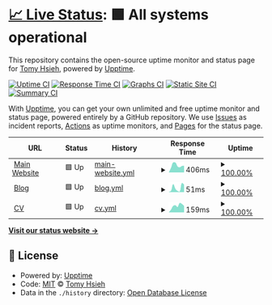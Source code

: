 # [📈 Live Status](https://upptime.tomy.tech): <!--live status--> **🟩 All systems operational**

This repository contains the open-source uptime monitor and status page for [Tomy Hsieh](https://tomy.me), powered by [Upptime](https://github.com/upptime/upptime).

[![Uptime CI](https://github.com/tomy0000000/upptime/workflows/Uptime%20CI/badge.svg)](https://github.com/tomy0000000/upptime/actions?query=workflow%3A%22Uptime+CI%22)
[![Response Time CI](https://github.com/tomy0000000/upptime/workflows/Response%20Time%20CI/badge.svg)](https://github.com/tomy0000000/upptime/actions?query=workflow%3A%22Response+Time+CI%22)
[![Graphs CI](https://github.com/tomy0000000/upptime/workflows/Graphs%20CI/badge.svg)](https://github.com/tomy0000000/upptime/actions?query=workflow%3A%22Graphs+CI%22)
[![Static Site CI](https://github.com/tomy0000000/upptime/workflows/Static%20Site%20CI/badge.svg)](https://github.com/tomy0000000/upptime/actions?query=workflow%3A%22Static+Site+CI%22)
[![Summary CI](https://github.com/tomy0000000/upptime/workflows/Summary%20CI/badge.svg)](https://github.com/tomy0000000/upptime/actions?query=workflow%3A%22Summary+CI%22)

With [Upptime](https://upptime.js.org), you can get your own unlimited and free uptime monitor and status page, powered entirely by a GitHub repository. We use [Issues](https://github.com/tomy0000000/upptime/issues) as incident reports, [Actions](https://github.com/tomy0000000/upptime/actions) as uptime monitors, and [Pages](https://upptime.tomy.tech) for the status page.

<!--start: status pages-->
<!-- This summary is generated by Upptime (https://github.com/upptime/upptime) -->
<!-- Do not edit this manually, your changes will be overwritten -->
<!-- prettier-ignore -->
| URL | Status | History | Response Time | Uptime |
| --- | ------ | ------- | ------------- | ------ |
| <img alt="" src="https://icons.duckduckgo.com/ip3/tomy.me.ico" height="13"> [Main Website](https://tomy.me) | 🟩 Up | [main-website.yml](https://github.com/tomy0000000/upptime/commits/HEAD/history/main-website.yml) | <details><summary><img alt="Response time graph" src="./graphs/main-website/response-time-week.png" height="20"> 406ms</summary><br><a href="https://upptime.tomy.tech/history/main-website"><img alt="Response time 245" src="https://img.shields.io/endpoint?url=https%3A%2F%2Fraw.githubusercontent.com%2Ftomy0000000%2Fupptime%2FHEAD%2Fapi%2Fmain-website%2Fresponse-time.json"></a><br><a href="https://upptime.tomy.tech/history/main-website"><img alt="24-hour response time 388" src="https://img.shields.io/endpoint?url=https%3A%2F%2Fraw.githubusercontent.com%2Ftomy0000000%2Fupptime%2FHEAD%2Fapi%2Fmain-website%2Fresponse-time-day.json"></a><br><a href="https://upptime.tomy.tech/history/main-website"><img alt="7-day response time 406" src="https://img.shields.io/endpoint?url=https%3A%2F%2Fraw.githubusercontent.com%2Ftomy0000000%2Fupptime%2FHEAD%2Fapi%2Fmain-website%2Fresponse-time-week.json"></a><br><a href="https://upptime.tomy.tech/history/main-website"><img alt="30-day response time 339" src="https://img.shields.io/endpoint?url=https%3A%2F%2Fraw.githubusercontent.com%2Ftomy0000000%2Fupptime%2FHEAD%2Fapi%2Fmain-website%2Fresponse-time-month.json"></a><br><a href="https://upptime.tomy.tech/history/main-website"><img alt="1-year response time 283" src="https://img.shields.io/endpoint?url=https%3A%2F%2Fraw.githubusercontent.com%2Ftomy0000000%2Fupptime%2FHEAD%2Fapi%2Fmain-website%2Fresponse-time-year.json"></a></details> | <details><summary><a href="https://upptime.tomy.tech/history/main-website">100.00%</a></summary><a href="https://upptime.tomy.tech/history/main-website"><img alt="All-time uptime 100.00%" src="https://img.shields.io/endpoint?url=https%3A%2F%2Fraw.githubusercontent.com%2Ftomy0000000%2Fupptime%2FHEAD%2Fapi%2Fmain-website%2Fuptime.json"></a><br><a href="https://upptime.tomy.tech/history/main-website"><img alt="24-hour uptime 100.00%" src="https://img.shields.io/endpoint?url=https%3A%2F%2Fraw.githubusercontent.com%2Ftomy0000000%2Fupptime%2FHEAD%2Fapi%2Fmain-website%2Fuptime-day.json"></a><br><a href="https://upptime.tomy.tech/history/main-website"><img alt="7-day uptime 100.00%" src="https://img.shields.io/endpoint?url=https%3A%2F%2Fraw.githubusercontent.com%2Ftomy0000000%2Fupptime%2FHEAD%2Fapi%2Fmain-website%2Fuptime-week.json"></a><br><a href="https://upptime.tomy.tech/history/main-website"><img alt="30-day uptime 100.00%" src="https://img.shields.io/endpoint?url=https%3A%2F%2Fraw.githubusercontent.com%2Ftomy0000000%2Fupptime%2FHEAD%2Fapi%2Fmain-website%2Fuptime-month.json"></a><br><a href="https://upptime.tomy.tech/history/main-website"><img alt="1-year uptime 100.00%" src="https://img.shields.io/endpoint?url=https%3A%2F%2Fraw.githubusercontent.com%2Ftomy0000000%2Fupptime%2FHEAD%2Fapi%2Fmain-website%2Fuptime-year.json"></a></details>
| <img alt="" src="https://icons.duckduckgo.com/ip3/blog.tomy.me.ico" height="13"> [Blog](https://blog.tomy.me) | 🟩 Up | [blog.yml](https://github.com/tomy0000000/upptime/commits/HEAD/history/blog.yml) | <details><summary><img alt="Response time graph" src="./graphs/blog/response-time-week.png" height="20"> 51ms</summary><br><a href="https://upptime.tomy.tech/history/blog"><img alt="Response time 89" src="https://img.shields.io/endpoint?url=https%3A%2F%2Fraw.githubusercontent.com%2Ftomy0000000%2Fupptime%2FHEAD%2Fapi%2Fblog%2Fresponse-time.json"></a><br><a href="https://upptime.tomy.tech/history/blog"><img alt="24-hour response time 89" src="https://img.shields.io/endpoint?url=https%3A%2F%2Fraw.githubusercontent.com%2Ftomy0000000%2Fupptime%2FHEAD%2Fapi%2Fblog%2Fresponse-time-day.json"></a><br><a href="https://upptime.tomy.tech/history/blog"><img alt="7-day response time 51" src="https://img.shields.io/endpoint?url=https%3A%2F%2Fraw.githubusercontent.com%2Ftomy0000000%2Fupptime%2FHEAD%2Fapi%2Fblog%2Fresponse-time-week.json"></a><br><a href="https://upptime.tomy.tech/history/blog"><img alt="30-day response time 54" src="https://img.shields.io/endpoint?url=https%3A%2F%2Fraw.githubusercontent.com%2Ftomy0000000%2Fupptime%2FHEAD%2Fapi%2Fblog%2Fresponse-time-month.json"></a><br><a href="https://upptime.tomy.tech/history/blog"><img alt="1-year response time 74" src="https://img.shields.io/endpoint?url=https%3A%2F%2Fraw.githubusercontent.com%2Ftomy0000000%2Fupptime%2FHEAD%2Fapi%2Fblog%2Fresponse-time-year.json"></a></details> | <details><summary><a href="https://upptime.tomy.tech/history/blog">100.00%</a></summary><a href="https://upptime.tomy.tech/history/blog"><img alt="All-time uptime 100.00%" src="https://img.shields.io/endpoint?url=https%3A%2F%2Fraw.githubusercontent.com%2Ftomy0000000%2Fupptime%2FHEAD%2Fapi%2Fblog%2Fuptime.json"></a><br><a href="https://upptime.tomy.tech/history/blog"><img alt="24-hour uptime 100.00%" src="https://img.shields.io/endpoint?url=https%3A%2F%2Fraw.githubusercontent.com%2Ftomy0000000%2Fupptime%2FHEAD%2Fapi%2Fblog%2Fuptime-day.json"></a><br><a href="https://upptime.tomy.tech/history/blog"><img alt="7-day uptime 100.00%" src="https://img.shields.io/endpoint?url=https%3A%2F%2Fraw.githubusercontent.com%2Ftomy0000000%2Fupptime%2FHEAD%2Fapi%2Fblog%2Fuptime-week.json"></a><br><a href="https://upptime.tomy.tech/history/blog"><img alt="30-day uptime 100.00%" src="https://img.shields.io/endpoint?url=https%3A%2F%2Fraw.githubusercontent.com%2Ftomy0000000%2Fupptime%2FHEAD%2Fapi%2Fblog%2Fuptime-month.json"></a><br><a href="https://upptime.tomy.tech/history/blog"><img alt="1-year uptime 100.00%" src="https://img.shields.io/endpoint?url=https%3A%2F%2Fraw.githubusercontent.com%2Ftomy0000000%2Fupptime%2FHEAD%2Fapi%2Fblog%2Fuptime-year.json"></a></details>
| <img alt="" src="https://icons.duckduckgo.com/ip3/cv.tomy.me.ico" height="13"> [CV](https://cv.tomy.me) | 🟩 Up | [cv.yml](https://github.com/tomy0000000/upptime/commits/HEAD/history/cv.yml) | <details><summary><img alt="Response time graph" src="./graphs/cv/response-time-week.png" height="20"> 159ms</summary><br><a href="https://upptime.tomy.tech/history/cv"><img alt="Response time 168" src="https://img.shields.io/endpoint?url=https%3A%2F%2Fraw.githubusercontent.com%2Ftomy0000000%2Fupptime%2FHEAD%2Fapi%2Fcv%2Fresponse-time.json"></a><br><a href="https://upptime.tomy.tech/history/cv"><img alt="24-hour response time 157" src="https://img.shields.io/endpoint?url=https%3A%2F%2Fraw.githubusercontent.com%2Ftomy0000000%2Fupptime%2FHEAD%2Fapi%2Fcv%2Fresponse-time-day.json"></a><br><a href="https://upptime.tomy.tech/history/cv"><img alt="7-day response time 159" src="https://img.shields.io/endpoint?url=https%3A%2F%2Fraw.githubusercontent.com%2Ftomy0000000%2Fupptime%2FHEAD%2Fapi%2Fcv%2Fresponse-time-week.json"></a><br><a href="https://upptime.tomy.tech/history/cv"><img alt="30-day response time 179" src="https://img.shields.io/endpoint?url=https%3A%2F%2Fraw.githubusercontent.com%2Ftomy0000000%2Fupptime%2FHEAD%2Fapi%2Fcv%2Fresponse-time-month.json"></a><br><a href="https://upptime.tomy.tech/history/cv"><img alt="1-year response time 186" src="https://img.shields.io/endpoint?url=https%3A%2F%2Fraw.githubusercontent.com%2Ftomy0000000%2Fupptime%2FHEAD%2Fapi%2Fcv%2Fresponse-time-year.json"></a></details> | <details><summary><a href="https://upptime.tomy.tech/history/cv">100.00%</a></summary><a href="https://upptime.tomy.tech/history/cv"><img alt="All-time uptime 100.00%" src="https://img.shields.io/endpoint?url=https%3A%2F%2Fraw.githubusercontent.com%2Ftomy0000000%2Fupptime%2FHEAD%2Fapi%2Fcv%2Fuptime.json"></a><br><a href="https://upptime.tomy.tech/history/cv"><img alt="24-hour uptime 100.00%" src="https://img.shields.io/endpoint?url=https%3A%2F%2Fraw.githubusercontent.com%2Ftomy0000000%2Fupptime%2FHEAD%2Fapi%2Fcv%2Fuptime-day.json"></a><br><a href="https://upptime.tomy.tech/history/cv"><img alt="7-day uptime 100.00%" src="https://img.shields.io/endpoint?url=https%3A%2F%2Fraw.githubusercontent.com%2Ftomy0000000%2Fupptime%2FHEAD%2Fapi%2Fcv%2Fuptime-week.json"></a><br><a href="https://upptime.tomy.tech/history/cv"><img alt="30-day uptime 100.00%" src="https://img.shields.io/endpoint?url=https%3A%2F%2Fraw.githubusercontent.com%2Ftomy0000000%2Fupptime%2FHEAD%2Fapi%2Fcv%2Fuptime-month.json"></a><br><a href="https://upptime.tomy.tech/history/cv"><img alt="1-year uptime 100.00%" src="https://img.shields.io/endpoint?url=https%3A%2F%2Fraw.githubusercontent.com%2Ftomy0000000%2Fupptime%2FHEAD%2Fapi%2Fcv%2Fuptime-year.json"></a></details>

<!--end: status pages-->

[**Visit our status website →**](https://upptime.tomy.tech)

## 📄 License

- Powered by: [Upptime](https://github.com/upptime/upptime)
- Code: [MIT](./LICENSE) © [Tomy Hsieh](https://tomy.me)
- Data in the `./history` directory: [Open Database License](https://opendatacommons.org/licenses/odbl/1-0/)
